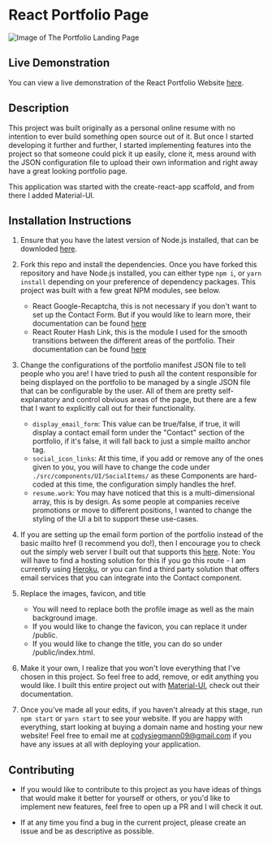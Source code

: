 # React Portfolio Page

![Image of The Portfolio Landing Page](./sharex-portfolio.png)

## Live Demonstration
You can view a live demonstration of the React Portfolio Website [here](https://master.dqu8x0o288jqs.amplifyapp.com/).

## Description
This project was built originally as a personal online resume with no intention to ever build something open source out of it. But once I started developing it further and further, I started implementing features into the project so that someone could pick it up easily, clone it, mess around with the JSON configuration file to upload their own information and right away have a great looking portfolio page. 

This application was started with the create-react-app scaffold, and from there I added Material-UI. 

## Installation Instructions

1. Ensure that you have the latest version of Node.js installed, that can be downloded [here](https://nodejs.org/en/download/).

2. Fork this repo and install the dependencies.
Once you have forked this repository and have Node.js installed, you can either type `npm i`, or `yarn install` depending on your preference of dependency packages. This project was built with a few great NPM modules, see below.
   - React Google-Recaptcha, this is not necessary if you don't want to set up the Contact Form. But if you would like to learn more, their documentation can be found [here](https://www.npmjs.com/package/react-google-recaptcha)
   - React Router Hash Link, this is the module I used for the smooth transitions between the different areas of the portfolio. Their documentation can be found [here](https://www.npmjs.com/package/react-router-hash-link)

3. Change the configurations of the portfolio manifest JSON file to tell people who you are! I have tried to push all the content responsible for being displayed on the portfolio to be managed by a single JSON file that can be configurable by the user. All of them are pretty self-explanatory and control obvious areas of the page, but there are a few that I want to explicitly call out for their functionality.
   - `display_email_form`: This value can be true/false, if true, it will display a contact email form under the "Contact" section of the portfolio, if it's false, it will fall back to just a simple mailto anchor tag.
   - `social_icon_links`: At this time, if you add or remove any of the ones given to you, you will have to change the code under `./src/components/UI/SocialItems/` as these Components are hard-coded at this time, the configuration simply handles the href.
   - `resume.work`: You may have noticed that this is a multi-dimensional array, this is by design. As some people at companies receive promotions or move to different positions, I wanted to change the styling of the UI a bit to support these use-cases.

4. If you are setting up the email form portion of the portfolio instead of the basic mailto href (I recommend you do!), then I encourage you to check out the simply web server I built out that supports this [here](https://github.com/codysieg/react-resume-project-email-server-public). Note: You will have to find a hosting solution for this if you go this route - I am currently using [Heroku](https://www.heroku.com/), or you can find a third party solution that offers email services that you can integrate into the Contact component.

5. Replace the images, favicon, and title
   - You will need to replace both the profile image as well as the main background image.
   - If you would like to change the favicon, you can replace it under /public.
   - If you would like to change the title, you can do so under /public/index.html.

6. Make it your own, I realize that you won't love everything that I've chosen in this project. So feel free to add, remove, or edit anything you would like. I built this entire project out with [Material-UI](https://material-ui.com/), check out their documentation.

7. Once you've made all your edits, if you haven't already at this stage, run `npm start` or `yarn start` to see your website. If you are happy with everything, start looking at buying a domain name and hosting your new website! Feel free to email me at codysiegmann09@gmail.com if you have any issues at all with deploying your application.

## Contributing
  - If you would like to contribute to this project as you have ideas of things that would make it better for yourself or others, or you'd like to implement new features, feel free to open up a PR and I will check it out.

  - If at any time you find a bug in the current project, please create an issue and be as descriptive as possible.
